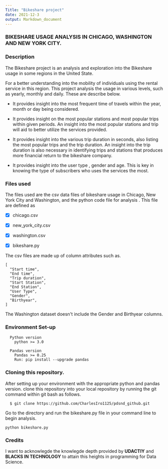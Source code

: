 ```yaml
---
Title: "Bikeshare project"
date: 2021-12-3
output: Markdown_document
---
```



### BIKESHARE USAGE ANALYSIS IN CHICAGO, WASHINGTON AND NEW YORK CITY.


### Description
The Bikeshare project is an analysis and exploration into the Bikeshare usage in some regions in the United State.

For a better understanding into the mobility of individuals using the rental service in this region. This project analysis the usage in various levels, such as yearly, monthly and daily. These are describe below.

- It provides insight into the most frequent time of travels within the year, month or day being considered.

- It provides insight on the most popular stations and most popular trips within given periods. An insight into the most popular stations and trip will aid to better utilize the services provided.

- It provides insight into the various trip duration in seconds, also listing the most popular trips and the trip duration. An insight into the trip duration is also necessary in identifying trips and stations that produces more financial return to the bikeshare company.

-  It provides insight into the user type , gender and age. This is key in knowing the type of subscribers who uses the services the most.

### Files used
The files used are the csv data files of bikeshare usage in Chicago, New York City and Washington, and the python code file for analysis . This file are defined as

- [x] chicago.csv

- [x] new_york_city.csv

- [x] washington.csv

- [x] bikeshare.py

The csv files are made up of column attributes such as.

```
[
  "Start time",
  "End time",
  "Trip duration",
  "Start Station",
  "End Station",
  "User Type",
  "Gender",
  "Birthyear",
]
```  
The Washington dataset doesn't include the Gender and Birthyear columns.

### Environment Set-up

```
  Python version
    python >= 3.0

  Pandas version
    Pandas >= 0.25
    Run: pip install --upgrade pandas

```

### Cloning this repository.

After setting up your environment with the appropriate python and pandas version.
clone this repository into your local repository by running the git command within git bash as follows.

```
  $ git clone https://github.com/CharlesIro1125/pdsnd_github.git

```

 Go to the directory and run the bikeshare.py file in your command line to begin analysis.

`python bikeshare.py`

### Credits

I want to acknowlegde the knowlegde depth provided by **UDACTIY** and **BLACKS IN TECHNOLOGY** to attain this heights in programming for Data Science.
